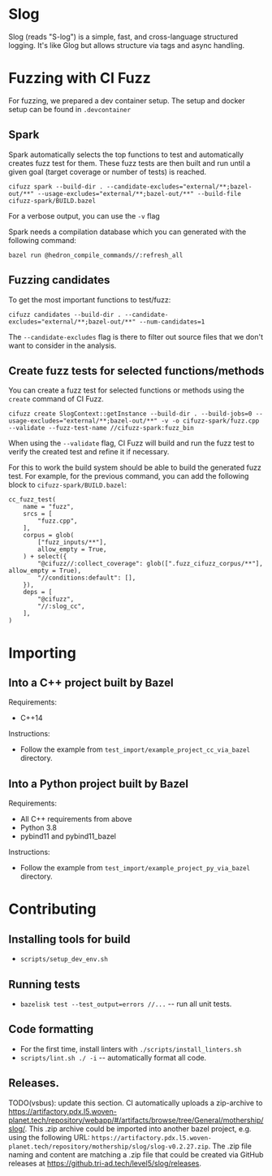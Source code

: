 # Slog
Slog (reads "S-log") is a simple, fast, and cross-language structured logging. It's like Glog but allows structure via tags and async handling.

# Fuzzing with CI Fuzz

For fuzzing, we prepared a dev container setup. The setup and docker setup can be found in `.devcontainer`

## Spark
Spark automatically selects the top functions to test and automatically creates fuzz test for them. These fuzz tests are then built and run until a given goal (target coverage or number of tests) is reached.
```
cifuzz spark --build-dir . --candidate-excludes="external/**;bazel-out/**" --usage-excludes="external/**;bazel-out/**" --build-file cifuzz-spark/BUILD.bazel
```

For a verbose output, you can use the `-v` flag

Spark needs a compilation database which you can generated with the following command:
```
bazel run @hedron_compile_commands//:refresh_all
```

## Fuzzing candidates
To get the most important functions to test/fuzz:

```
cifuzz candidates --build-dir . --candidate-excludes="external/**;bazel-out/**" --num-candidates=1
```

The `--candidate-excludes` flag is there to filter out source files that we don't want to consider in the analysis.

## Create fuzz tests for selected functions/methods
You can create a fuzz test for selected functions or methods using the `create` command of CI Fuzz. 

```
cifuzz create SlogContext::getInstance --build-dir . --build-jobs=0 --usage-excludes="external/**;bazel-out/**" -v -o cifuzz-spark/fuzz.cpp --validate --fuzz-test-name //cifuzz-spark:fuzz_bin
```

When using the `--validate` flag, CI Fuzz will build and run the fuzz test to verify the created test and refine it if necessary.

For this to work the build system should be able to build the generated fuzz test. For example, for the previous command, you can add the following block to `cifuzz-spark/BUILD.bazel`:
```
cc_fuzz_test(
    name = "fuzz",
    srcs = [
        "fuzz.cpp",
    ],
    corpus = glob(
        ["fuzz_inputs/**"],
        allow_empty = True,
    ) + select({
        "@cifuzz//:collect_coverage": glob([".fuzz_cifuzz_corpus/**"], allow_empty = True),
        "//conditions:default": [],
    }),
    deps = [
        "@cifuzz",
        "//:slog_cc",
    ],
)
```

# Importing
## Into a C++ project built by Bazel
Requirements:
* C++14

Instructions: 
* Follow the example from `test_import/example_project_cc_via_bazel` directory.

## Into a Python project built by Bazel
Requirements:
* All C++ requirements from above
* Python 3.8
* pybind11 and pybind11_bazel

Instructions: 
* Follow the example from `test_import/example_project_py_via_bazel` directory.

# Contributing
## Installing tools for build
* `scripts/setup_dev_env.sh`

## Running tests
* `bazelisk test --test_output=errors //...` -- run all unit tests.

## Code formatting
* For the first time, install linters with `./scripts/install_linters.sh `
* `scripts/lint.sh ./ -i` -- automatically format all code.

## Releases.
TODO(vsbus): update this section.
CI automatically uploads a zip-archive to https://artifactory.pdx.l5.woven-planet.tech/repository/webapp/#/artifacts/browse/tree/General/mothership/slog/. This .zip archive could be imported into another bazel project, e.g. using the following URL: `https://artifactory.pdx.l5.woven-planet.tech/repository/mothership/slog/slog-v0.2.27.zip`.  The .zip file naming and content are matching a .zip file that could be created via GitHub releases at https://github.tri-ad.tech/level5/slog/releases.

